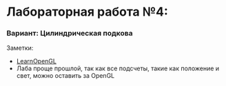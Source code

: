 # Лабораторная работа №4:
### Вариант: Цилиндрическая подкова

Заметки:
* [LearnOpenGL][1]
* Лаба проще прошлой, так как все подсчеты, такие как положение и свет, 
  можно оставить за OpenGL

[1]: https://learnopengl.com/
